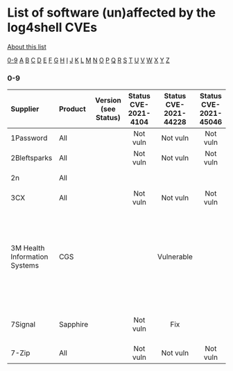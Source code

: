# List of software (un)affected by the log4shell CVEs
[About this list](README.md)

[0-9](software_list_0-9.md) [A](software_list_a.md) [B](software_list_b.md) [C](software_list_c.md) [D](software_list_d.md) [E](software_list_e.md) [F](software_list_f.md) [G](software_list_g.md) [H](software_list_h.md) [I](software_list_i.md) [J](software_list_j.md) [K](software_list_k.md) [L](software_list_l.md) [M](software_list_m.md) [N](software_list_n.md) [O](software_list_o.md) [P](software_list_p.md) [Q](software_list_q.md) [R](software_list_r.md) [S](software_list_s.md) [T](software_list_t.md) [U](software_list_u.md) [V](software_list_v.md) [W](software_list_w.md) [X](software_list_x.md) [Y](software_list_y.md) [Z](software_list_z.md)

### 0-9

| Supplier | Product | Version (see Status) | Status CVE-2021-4104 | Status CVE-2021-44228 | Status CVE-2021-45046 | Status CVE-2021-45105 | Notes | Links |
|:---------|:--------|:--------------------:|:--------------------:|:---------------------:|:---------------------:|:---------------------:|:------|------:|
|1Password|All| |Not vuln|Not vuln|Not vuln|Not vuln||[source](https://1password.community/discussion/comment/622612/#Comment_622612)|
|2Bleftsparks|All| |Not vuln|Not vuln|Not vuln|Not vuln||[source](/NCSC-NL/log4shell/blob/main/NCSC-NL/log4shell/blob/main/software/vendor-statements/2Bleftsparks.png)|
|2n|All| | | | | ||[2n Advisory Link](https://www.2n.com/cs_CZ/novinky/produkty-2n-neohrozuje-zranitelnost-cve-2021-44228-komponenty-log4j-2)|
|3CX|All| |Not vuln|Not vuln|Not vuln|Not vuln||[source](https://www.3cx.com/community/threads/log4j-vulnerability-cve-2021-44228.86436/post-407835)|
|3M Health Information Systems|CGS| | |Vulnerable| | |This advisory is available to customer only and has not been reviewed by CISA.|[CGS: Log4j Software Update(login required)](https://support.3mhis.com/app/account/updates/ri/5210)|
|7Signal|Sapphire| |Not vuln|Fix| | |Fix released 2021-12-14||
|7-Zip|All| |Not vuln|Not vuln|Not vuln|Not vuln||[source](https://sourceforge.net/p/sevenzip/discussion/45797/thread/b977bbd4d1/)|
